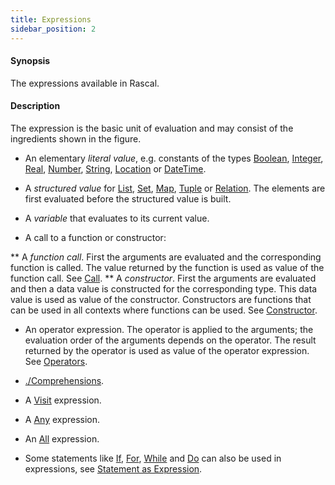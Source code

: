 ```yaml
---
title: Expressions
sidebar_position: 2
---
```


#### Synopsis

The expressions available in Rascal.

#### Description

The expression is the basic unit of evaluation and may consist of the ingredients shown in the figure.

*  An elementary _literal value_, e.g. constants of the types [Boolean](../../Rascal/Expressions/Values/Boolean/index.md), [Integer](../../Rascal/Expressions/Values/Integer/index.md), [Real](../../Rascal/Expressions/Values/Real/index.md), 
  [Number](../../Rascal/Expressions/Values/Number/index.md), [String](../../Rascal/Expressions/Values/String/index.md), [Location](../../Rascal/Expressions/Values/Location/index.md) or [DateTime](../../Rascal/Expressions/Values/DateTime/index.md).

*  A _structured value_ for [List](../../Rascal/Expressions/Values/List/index.md), [Set](../../Rascal/Expressions/Values/Set/index.md), [Map](../../Rascal/Expressions/Values/Map/index.md), [Tuple](../../Rascal/Expressions/Values/Tuple/index.md) or [Relation](../../Rascal/Expressions/Values/Relation/index.md). 
  The elements are first evaluated before the structured value is built.

*  A _variable_ that evaluates to its current value.

*  A call to a function or constructor:

**  A _function call_. First the arguments are evaluated and the corresponding function is called. 
     The value returned by the function is used as value of the function call. See [Call](../../Rascal/Expressions/Call/index.md).
**  A _constructor_. First the arguments are evaluated and then a data value is constructed for the 
     corresponding type. This data value is used as value of the constructor. 
     Constructors are functions that can be used in all contexts where functions can be used. See [Constructor](../../Rascal/Expressions/Values/Constructor/index.md).

*  An operator expression. The operator is applied to the arguments; the evaluation order of the arguments depends 
  on the operator. The result returned by the operator is used as value of the operator expression.  See [Operators](../../Rascal/Expressions/Operators/index.md).

*  [./Comprehensions](../../Rascal/Expressions/Comprehensions/index.md).

*  A [Visit](../../Rascal/Expressions/Visit/index.md) expression.

*  A [Any](../../Rascal/Expressions/Values/Boolean/Any/index.md) expression.

*  An [All](../../Rascal/Expressions/Values/Boolean/All/index.md) expression.

*  Some statements like [If](../../Rascal/Statements/If/index.md), [For](../../Rascal/Statements/For/index.md), [While](../../Rascal/Statements/While/index.md) and [Do](../../Rascal/Statements/Do/index.md) can also be used in expressions, see [Statement as Expression](../../Rascal/Expressions/StatementAsExpression/index.md).


